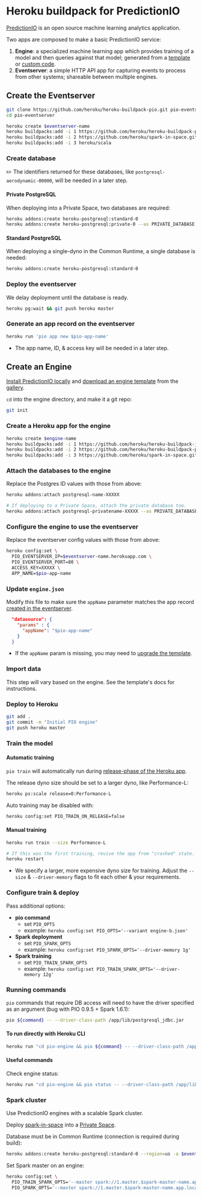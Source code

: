 # Heroku buildpack for PredictionIO

[PredictionIO](http://docs.prediction.io/start/) is an open source machine learning analytics application. 


Two apps are composed to make a basic PredictionIO service:

1. **Engine**: a specialized machine learning app which provides training of a model and then queries against that model; generated from a [template](http://predictionio.incubator.apache.org/gallery/template-gallery/) or [custom code](http://predictionio.incubator.apache.org/customize/).
2. **Eventserver**: a simple HTTP API app for capturing events to process from other systems; shareable between multiple engines.


## Create the Eventserver

```bash
git clone https://github.com/heroku/heroku-buildpack-pio.git pio-eventserver
cd pio-eventserver

heroku create $eventserver-name
heroku buildpacks:add -i 1 https://github.com/heroku/heroku-buildpack-pio.git#support-private-spaces
heroku buildpacks:add -i 2 https://github.com/heroku/spark-in-space.git
heroku buildpacks:add -i 3 heroku/scala
```

### Create database

✏️ The identifiers returned for these databases, like `postgresql-aerodynamic-00000`, will be needed in a later step.

#### Private PostgreSQL

When deploying into a Private Space, two databases are required:

```bash
heroku addons:create heroku-postgresql:standard-0
heroku addons:create heroku-postgresql:private-0 --as PRIVATE_DATABASE
```

#### Standard PostgreSQL

When deploying a single-dyno in the Common Runtime, a single database is needed:

```bash
heroku addons:create heroku-postgresql:standard-0
```

### Deploy the eventserver

We delay deployment until the database is ready.

```bash
heroku pg:wait && git push heroku master
```

### Generate an app record on the eventserver

```bash
heroku run 'pio app new $pio-app-name'
```

* The app name, ID, & access key will be needed in a later step.


## Create an Engine

[Install PredictionIO locally](http://predictionio.incubator.apache.org/install/) and [download an engine template](http://predictionio.incubator.apache.org/start/download/) from the [gallery](http://predictionio.incubator.apache.org/gallery/template-gallery/).

`cd` into the engine directory, and make it a git repo:

```bash
git init
```

### Create a Heroku app for the engine

```bash
heroku create $engine-name
heroku buildpacks:add -i 1 https://github.com/heroku/heroku-buildpack-jvm-common.git
heroku buildpacks:add -i 2 https://github.com/heroku/heroku-buildpack-pio.git#support-private-spaces
heroku buildpacks:add -i 3 https://github.com/heroku/spark-in-space.git
```

### Attach the databases to the engine

Replace the Postgres ID values with those from above:

```bash
heroku addons:attach postgresql-name-XXXXX

# If deploying to a Private Space, attach the private database too.
heroku addons:attach postgresql-privatename-XXXXX --as PRIVATE_DATABASE
```

### Configure the engine to use the eventserver

Replace the eventserver config values with those from above:

```bash
heroku config:set \
  PIO_EVENTSERVER_IP=$eventserver-name.herokuapp.com \
  PIO_EVENTSERVER_PORT=80 \
  ACCESS_KEY=XXXXX \
  APP_NAME=$pio-app-name
```

### Update `engine.json`

Modify this file to make sure the `appName` parameter matches the app record [created in the eventserver](#generate-an-app-record-on-the-eventserver).

```json
  "datasource": {
    "params" : {
      "appName": "$pio-app-name"
    }
  }
```

* If the `appName` param is missing, you may need to [upgrade the template](http://predictionio.incubator.apache.org/resources/upgrade/).

### Import data

This step will vary based on the engine. See the template's docs for instructions.

### Deploy to Heroku

```bash
git add .
git commit -m "Initial PIO engine"
git push heroku master
```

### Train the model

#### Automatic training

`pio train` will automatically run during [release-phase of the Heroku app](https://devcenter.heroku.com/articles/release-phase).

The release dyno size should be set to a larger dyno, like Performance-L:

```bash
heroku ps:scale release=0:Performance-L
```

Auto training may be disabled with:

```bash
heroku config:set PIO_TRAIN_ON_RELEASE=false
```

#### Manual training

```bash
heroku run train --size Performance-L

# If this was the first training, revive the app from "crashed" state.
heroku restart
```

* We specify a larger, more expensive dyno size for training. Adjust the `--size` & `--driver-memory` flags to fit each other & your requirements.

### Configure train & deploy

Pass additional options:

* **pio command**
  * set `PIO_OPTS`
  * example: `heroku config:set PIO_OPTS='--variant engine-b.json'`
* **Spark deployment**
  * set `PIO_SPARK_OPTS`
  * example: `heroku config:set PIO_SPARK_OPTS='--driver-memory 1g'`
* **Spark training**
  * set `PIO_TRAIN_SPARK_OPTS`
  * example: `heroku config:set PIO_TRAIN_SPARK_OPTS='--driver-memory 12g'`

### Running commands

`pio` commands that require DB access will need to have the driver specified as an argument (bug with PIO 0.9.5 + Spark 1.6.1):

```bash
pio ${command} -- --driver-class-path /app/lib/postgresql_jdbc.jar
```

#### To run directly with Heroku CLI

```bash
heroku run "cd pio-engine && pio ${command} -- --driver-class-path /app/lib/postgresql_jdbc.jar"
```

#### Useful commands

Check engine status:

```bash
heroku run "cd pio-engine && pio status -- --driver-class-path /app/lib/postgresql_jdbc.jar"
```

### Spark cluster

Use PredictionIO engines with a scalable Spark cluster.

Deploy [spark-in-space](https://github.com/heroku/spark-in-space) into a [Private Space](https://devcenter.heroku.com/articles/private-spaces).

Database must be in Common Runtime (connection is required during build):

```bash
heroku addons:create heroku-postgresql:standard-0 --region=us -a $eventserver-name --confirm $eventserver-name
```

Set Spark master on an engine:

```bash
heroku config:set \
  PIO_TRAIN_SPARK_OPTS='--master spark://1.master.$spark-master-name.app.localspace:7077' \
  PIO_SPARK_OPTS='--master spark://1.master.$spark-master-name.app.localspace:7077'
```

